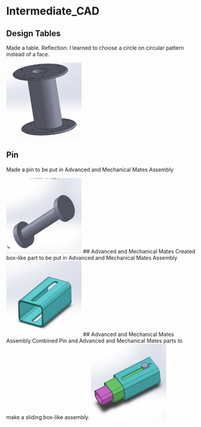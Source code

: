 # Intermediate_CAD
## Design Tables
Made a table. Reflection: I learned to choose a circle on circular pattern instead of a face.


<img src="./images/Design Tables.PNG" alt="Design Tables" width="200" height="200"> 

## Pin 
Made a pin to be put in Advanced and Mechanical Mates Assembly

<img src="./images/Pin.PNG" alt="Pin" width="200" height="200">
## Advanced and Mechanical Mates
Created box-like part to be put in Advanced and Mechanical Mates Assembly

<img src="./images/Advanced and Mechanical Mates Box.PNG" alt="Advanced and Mechanical Mates" width="200" height="200">
## Advanced and Mechanical Mates Assembly
Combined Pin and Advanced and Mechanical Mates parts to make a sliding box-like assembly. 

<img src="./images/Advanced and Mechanical Mates Assembly.PNG" alt="Advanced and Mechanical Assembly" width="200" height="200">
